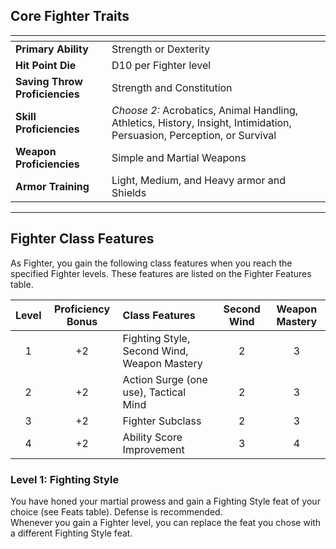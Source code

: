 ## Core Fighter Traits

| <!-- -->                       | <!-- -->                                                                                                                |
| :----------------------------- | :---------------------------------------------------------------------------------------------------------------------- |
| **Primary Ability**            | Strength or Dexterity                                                                                                   |
| **Hit Point Die**              | D10 per Fighter level                                                                                                   |
| **Saving Throw Proficiencies** | Strength and Constitution                                                                                               |
| **Skill Proficiencies**        | *Choose 2:* Acrobatics, Animal Handling, Athletics, History, Insight, Intimidation, Persuasion, Perception, or Survival |
| **Weapon Proficiencies**       | Simple and Martial Weapons                                                                                              |
| **Armor Training**             | Light, Medium, and Heavy armor and Shields                                                                              |
___


## Fighter Class Features

As Fighter, you gain the following class features when you reach the specified Fighter levels. These features are listed on the Fighter Features table.

| **Level** | **Proficiency Bonus** | **Class Features**                          | **Second Wind** | **Weapon Mastery** |
| :-------: | :-------------------: | :------------------------------------------ | :-------------: | :----------------: |
|     1     |          +2           | Fighting Style, Second Wind, Weapon Mastery |        2        |         3          |
|     2     |          +2           | Action Surge (one use), Tactical Mind       |        2        |         3          |
|     3     |          +2           | Fighter Subclass                            |        2        |         3          |
|     4     |          +2           | Ability Score Improvement                   |        3        |         4          |


### Level 1: Fighting Style
You have honed your martial prowess and gain a Fighting Style feat of your choice (see Feats table). Defense is recommended.\
Whenever you gain a Fighter level, you can replace the feat you chose with a different Fighting Style feat.